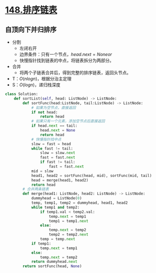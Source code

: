 
# [148.排序链表](https://leetcode-cn.com/problems/sort-list/)

## 自顶向下并归排序
+ 分割
  + 左闭右开
  + 边界条件：只有一个节点，$head.next = None or$
  + 快慢指针找到链表的中点，将链表拆分为两部分。
+ 合并
	+ 将两个子链表合并后，得到完整的排序链表，返回头节点。
+ T：$O(nlogn)$，根据分治主定理
+ S：$O(logn)$，递归栈深度
``` python
class Solution:
    def sortList(self, head: ListNode) -> ListNode:
        def sortFunc(head:ListNode, tail:ListNode) -> ListNode:
            # 如果为空节点，直接返回
            if not head:
                return head
            # 如果只有一个元素，添加空节点后直接返回
            if head.next == tail:
                head.next = None
                return head
            # 快慢指针找中点
            slow = fast = head
            while fast != tail:
                slow = slow.next
                fast = fast.next
                if fast != tail:
                    fast = fast.next
            mid = slow
            head1, head2 = sortFunc(head, mid), sortFunc(mid, tail)
            head = merge(head1, head2)
            return head
        # 合并两条链表
        def merge(head1: ListNode, head2: ListNode) -> ListNode:
            dummyhead = ListNode(0)
            temp, temp1, temp2 = dummyhead, head1, head2
            while temp1 and temp2:
                if temp1.val < temp2.val:
                    temp.next = temp1
                    temp1 = temp1.next
                else:
                    temp.next = temp2
                    temp2 = temp2.next
                temp = temp.next
            if temp1:
                temp.next = temp1
            else:
                temp.next = temp2
            return dummyhead.next
        return sortFunc(head, None)
```

